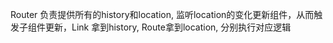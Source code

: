 Router 负责提供所有的history和location, 监听location的变化更新组件，从而触发子组件更新，Link 拿到history, Route拿到location, 分别执行对应逻辑